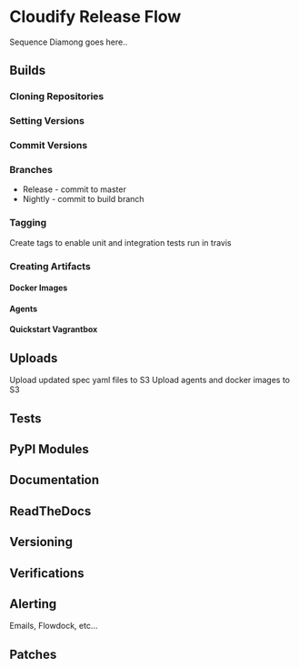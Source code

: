 # Cloudify Release Flow

Sequence Diamong goes here..


## Builds

### Cloning Repositories

### Setting Versions

### Commit Versions

### Branches

- Release - commit to master
- Nightly - commit to build branch

### Tagging

Create tags to enable unit and integration tests run in travis

### Creating Artifacts

#### Docker Images

#### Agents

#### Quickstart Vagrantbox

## Uploads

Upload updated spec yaml files to S3
Upload agents and docker images to S3

## Tests

## PyPI Modules

## Documentation

## ReadTheDocs

## Versioning

## Verifications

## Alerting

Emails, Flowdock, etc...

## Patches